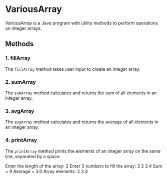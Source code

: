 # VariousArray

VariousArray is a Java program with utility methods to perform operations on integer arrays.

## Methods

### 1. fillArray

The `fillArray` method takes user input to create an integer array.

### 2. sumArray

The `sumArray` method calculates and returns the sum of all elements in an integer array.

### 3. avgArray

The `avgArray` method calculates and returns the average of all elements in an integer array.

### 4. printArray

The `printArray` method prints the elements of an integer array on the same line, separated by a space.

Enter the length of the array: 3
Enter 3 numbers to fill the array: 3 2 3 4
Sum = 9
Average = 3.0
Array elements: 2 3 4


